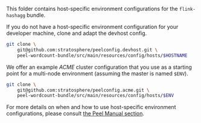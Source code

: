 This folder contains host-specific environment configurations for the `flink-hashagg` bundle.

If you do not have a host-specific environment configuration for your developer machine, clone and adapt the devhost config.

```bash
git clone \
    git@github.com:stratosphere/peelconfig.devhost.git \
    peel-wordcount-bundle/src/main/resources/config/hosts/$HOSTNAME
```

We offer an example *ACME* cluster configuration that you use as a starting point for a multi-node environment (assuming the master is named `$ENV`).

```bash
git clone \
    git@github.com:stratosphere/peelconfig.acme.git \
    peel-wordcount-bundle/src/main/resources/config/hosts/$ENV
```

For more details on when and how to use host-specific environment configurations, please consult [the Peel Manual section](http://peel-framework.org/manual/environment-configurations.html).
